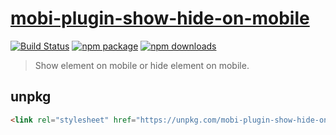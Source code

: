 # [mobi-plugin-show-hide-on-mobile](https://mobi-css.github.io/mobi-plugin-show-hide-on-mobile/)

[![Build Status](https://img.shields.io/travis/mobi-css/mobi-plugin-show-hide-on-mobile.svg)](https://travis-ci.org/mobi-css/mobi-plugin-show-hide-on-mobile) [![npm package](https://img.shields.io/npm/v/mobi-plugin-show-hide-on-mobile.svg)](https://www.npmjs.org/package/mobi-plugin-show-hide-on-mobile) [![npm downloads](http://img.shields.io/npm/dm/mobi-plugin-show-hide-on-mobile.svg)](https://www.npmjs.org/package/mobi-plugin-show-hide-on-mobile) 

> Show element on mobile or hide element on mobile.

## unpkg

```html
<link rel="stylesheet" href="https://unpkg.com/mobi-plugin-show-hide-on-mobile/dist/mobi-plugin-show-hide-on-mobile.min.css" />
```
